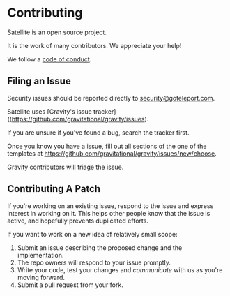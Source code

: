 # Contributing

Satellite is an open source project.

It is the work of many contributors. We appreciate your help!

We follow a [code of conduct](./CODE_OF_CONDUCT.md).

## Filing an Issue

Security issues should be reported directly to security@goteleport.com.

Satellite uses [Gravity's issue tracker]((https://github.com/gravitational/gravity/issues).

If you are unsure if you've found a bug, search the tracker first.

Once you know you have a issue, fill out all sections of the
one of the templates at https://github.com/gravitational/gravity/issues/new/choose.

Gravity contributors will triage the issue.

## Contributing A Patch

If you're working on an existing issue, respond to the issue and express
interest in working on it. This helps other people know that the issue is
active, and hopefully prevents duplicated efforts.

If you want to work on a new idea of relatively small scope:

1. Submit an issue describing the proposed change and the implementation.
2. The repo owners will respond to your issue promptly.
3. Write your code, test your changes and _communicate_ with us as you're
moving forward.
4. Submit a pull request from your fork.


